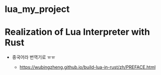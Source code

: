 # lua_my_project


# Realization of Lua Interpreter with Rust

- 중국어라 번역기로 ㅠㅠ

  - https://wubingzheng.github.io/build-lua-in-rust/zh/PREFACE.html
